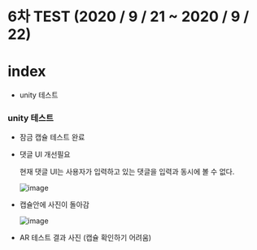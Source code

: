 # 6차 TEST (2020 / 9 / 21 ~ 2020 / 9 / 22)

# index
- unity 테스트

### unity 테스트

- 잠금 캡슐 테스트 완료

- 댓글 UI 개선필요

	현재 댓글 UI는 사용자가 입력하고 있는 댓글을 입력과 동시에 볼 수 없다.

	![image](https://user-images.githubusercontent.com/48249549/93789289-a00b8b00-fc6c-11ea-8c0c-08fc6307bf50.png)

- 캡슐안에 사진이 돌아감

	![image](https://user-images.githubusercontent.com/48249549/93789444-cf21fc80-fc6c-11ea-99d4-c8f266ec7cc7.png)

- AR 테스트 결과 사진 (캡슐 확인하기 어려움)


